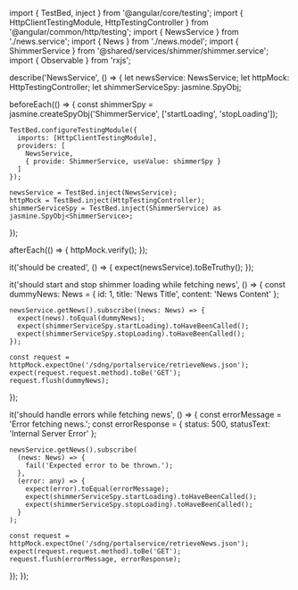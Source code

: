 import { TestBed, inject } from '@angular/core/testing';
import { HttpClientTestingModule, HttpTestingController } from '@angular/common/http/testing';
import { NewsService } from './news.service';
import { News } from './news.model';
import { ShimmerService } from '@shared/services/shimmer/shimmer.service';
import { Observable } from 'rxjs';

describe('NewsService', () => {
  let newsService: NewsService;
  let httpMock: HttpTestingController;
  let shimmerServiceSpy: jasmine.SpyObj<ShimmerService>;

  beforeEach(() => {
    const shimmerSpy = jasmine.createSpyObj('ShimmerService', ['startLoading', 'stopLoading']);

    TestBed.configureTestingModule({
      imports: [HttpClientTestingModule],
      providers: [
        NewsService,
        { provide: ShimmerService, useValue: shimmerSpy }
      ]
    });

    newsService = TestBed.inject(NewsService);
    httpMock = TestBed.inject(HttpTestingController);
    shimmerServiceSpy = TestBed.inject(ShimmerService) as jasmine.SpyObj<ShimmerService>;
  });

  afterEach(() => {
    httpMock.verify();
  });

  it('should be created', () => {
    expect(newsService).toBeTruthy();
  });

  it('should start and stop shimmer loading while fetching news', () => {
    const dummyNews: News = { id: 1, title: 'News Title', content: 'News Content' };

    newsService.getNews().subscribe((news: News) => {
      expect(news).toEqual(dummyNews);
      expect(shimmerServiceSpy.startLoading).toHaveBeenCalled();
      expect(shimmerServiceSpy.stopLoading).toHaveBeenCalled();
    });

    const request = httpMock.expectOne('/sdng/portalservice/retrieveNews.json');
    expect(request.request.method).toBe('GET');
    request.flush(dummyNews);
  });

  it('should handle errors while fetching news', () => {
    const errorMessage = 'Error fetching news.';
    const errorResponse = { status: 500, statusText: 'Internal Server Error' };

    newsService.getNews().subscribe(
      (news: News) => {
        fail('Expected error to be thrown.');
      },
      (error: any) => {
        expect(error).toEqual(errorMessage);
        expect(shimmerServiceSpy.startLoading).toHaveBeenCalled();
        expect(shimmerServiceSpy.stopLoading).toHaveBeenCalled();
      }
    );

    const request = httpMock.expectOne('/sdng/portalservice/retrieveNews.json');
    expect(request.request.method).toBe('GET');
    request.flush(errorMessage, errorResponse);
  });
});
